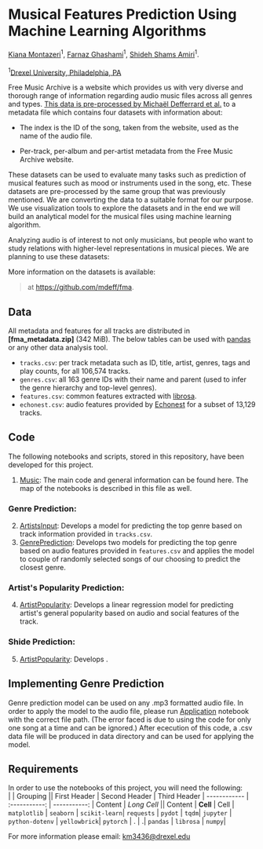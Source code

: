# Musical Features Prediction Using Machine Learning Algorithms

[Kiana Montazeri](https://github.com/kianamon)<sup>1</sup>, [Farnaz Ghashami](https://github.com/FarnazGhashami)<sup>1</sup>,
[Shideh Shams Amiri](https://github.com/shidehsh)<sup>1</sup>.<br><br>
<sup>1</sup>[Drexel University, Philadelphia, PA](https://drexel.edu/cci/academics/information-science-department/)

[FMA]:       https://freemusicarchive.org

Free Music Archive is a website which provides us with very diverse and thorough range of information regarding audio music files across all genres and types. [This data is pre-processed by Michaël Defferrard et al.](https://arxiv.org/pdf/1612.01840.pdf) to a metadata file which contains four datasets with information about:

* The index is the ID of the song, taken from the website, used as the name of the audio file.

* Per-track, per-album and per-artist metadata from the Free Music Archive website.

These datasets can be used to evaluate many tasks such as prediction of musical features such as mood or instruments used in the song, etc. These datasets are pre-processed by the same group that was previously mentioned.
We are converting the data to a suitable format for our purpose. We use visualization tools to explore the datasets and in the end we will build an analytical model for the musical files using machine learning algorithm.

Analyzing audio is of interest to not only musicians, but people who want to study relations with higher-level representations in musical pieces.
We are planning to use these datasets:

More information on the datasets is available:
> at <https://github.com/mdeff/fma>.

## Data

All metadata and features for all tracks are distributed in
**[fma_metadata.zip]** (342 MiB). The below tables can be used with [pandas] or
any other data analysis tool. 
* `tracks.csv`: per track metadata such as ID, title, artist, genres, tags and
  play counts, for all 106,574 tracks.
* `genres.csv`: all 163 genre IDs with their name and parent (used to infer the
  genre hierarchy and top-level genres).
* `features.csv`: common features extracted with [librosa].
* `echonest.csv`: audio features provided by [Echonest] for a subset of 13,129 tracks.

[pandas]:   http://pandas.pydata.org/
[librosa]:  https://librosa.github.io/librosa/
[echonest]: http://the.echonest.com/

## Code

The following notebooks and scripts, stored in this repository, have been developed for this project.
1. [Music]: The main code and general information can be found here. The map of the notebooks is described in this file as well.
### Genre Prediction:
2. [ArtistsInput]: Develops a model for predicting the top genre based on track information provided in `tracks.csv`.
3. [GenrePrediction]: Develops two models for predicting the top genre based on audio features provided in `features.csv` and applies the model to couple of randomly selected songs of our choosing to predict the closest genre.
### Artist's Popularity Prediction:
4. [ArtistPopularity]: Develops a linear regression model for predicting artist's general popularity based on audio and social features of the track.
### Shide Prediction:
5. [ArtistPopularity]: Develops .

[Music]:  https://nbviewer.jupyter.org/github/kianamon/MusicalFeaturesPrediction/blob/master/Music.ipynb
[ArtistsInput]: https://nbviewer.jupyter.org/github/kianamon/MusicalFeaturesPrediction/blob/master/ArtistsInput.ipynb
[GenrePrediction]:  https://nbviewer.jupyter.org/github/kianamon/MusicalFeaturesPrediction/blob/master/GenrePrediction.ipynb
[ArtistPopularity]: https://nbviewer.jupyter.org/github/kianamon/MusicalFeaturesPrediction/blob/master/ArtistPopularity.ipynb
[ArtistPopularity]: https://nbviewer.jupyter.org/github/kianamon/MusicalFeaturesPrediction/blob/master/ArtistPopularity.ipynb

## Implementing Genre Prediction
Genre prediction model can be used on any .mp3 formatted audio file. In order to apply the model to the audio file, please run [Application](https://nbviewer.jupyter.org/github/kianamon/MusicalFeaturesPrediction/blob/master/Application.ipynb) notebook with the correct file path. (The error faced is due to using the code for only one song at a time and can be ignored.) After ececution of this code, a .csv data file will be produced in data directory and can be used for applying the model.

## Requirements
In order to use the notebooks of this project, you will need the following:<br>
|             |          Grouping           ||
First Header  | Second Header | Third Header |
 ------------ | :-----------: | -----------: |
Content       |          *Long Cell*        ||
Content       |   **Cell**    |         Cell |
`matplotlib`  | `seaborn`     | `scikit-learn`|
`requests` | `pydot` | `tqdm`|
`jupyter` | `python-dotenv` | `yellowbrick`|
`pytorch` | . | .|
`pandas` | `librosa` | `numpy`|

For more information please email: <km3436@drexel.edu>

